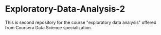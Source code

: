 # Exploratory-Data-Analysis-2
This is second repository for the course "exploratory data analysis" offered from Coursera Data Science specialization.
